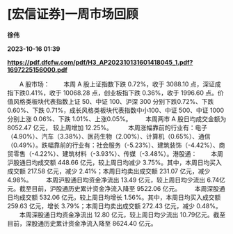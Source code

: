 # [宏信证券]一周市场回顾
**徐伟**

**2023-10-16 01:39**

**https://pdf.dfcfw.com/pdf/H3_AP202310131601418045_1.pdf?1697225156000.pdf**

　　A 股市场： 　　本周 A 股上证指数下跌 0.72%，收于 3088.10 点，深证成指下跌0.41%，收于 10068.28 点，创业板指下跌 0.36%，收于 1996.60 点。价值风格类板块代表指数上证 50、中证 100、沪深 300 分别下跌0.72%、下跌 0.60%、下跌 0.71%，成长风格类板块代表指数中小100、中证 500、中证 1000 分别上涨 0.06%、下跌 1.01%、上涨0.05%。 　　本周两市 A 股日均成交金额为 8052.47 亿元， 较上周增加 12.25%。 　　 本周涨幅靠前的行业有：电子（4.90%）、汽车（3.38%）、医药生物（2.00%）、计算机（0.65%）、通信（0.49%）。跌幅靠前的行业有：社会服务（-5.23%）、建筑装饰（-4.42%）、商贸零售（-4.22%）、建筑材料（-3.93%）、传媒（-3.48%）。港股通： 　　本周沪股通日均成交额 448.66 亿元，较上周日均减少 3.75%。其中，本周日均买入成交额 217.58 亿元，减少 2.41%；本周日均卖出成交额 231.07 亿元，减少 4.98%。 　　本周沪股通日均资金净流出 13.49 亿元，较上周日均少流出 6.74亿元。截至目前，沪股通历史累计资金净流入降至 9522.06 亿元。 　　本周深股通日均成交额 532.06 亿元，较上周日均增长 1.56%。其中，本周日均买入成交额 259.63 亿元，增长 3.79%；本周日均卖出成交额 272.43 亿元，减少 0.48%。 　　本周深股通日均资金净流出 12.80 亿元，较上周日均少流出 10.79亿元。截至目前，深股通历史累计资金净流入降至 8624.40 亿元。